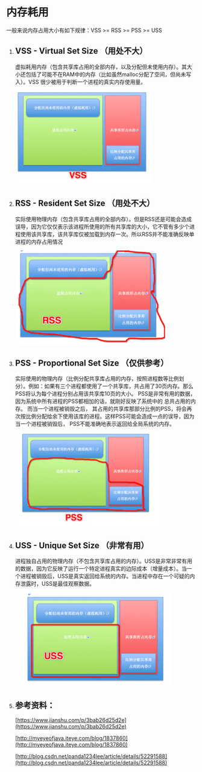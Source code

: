 # 内存耗用

一般来说内存占用大小有如下规律：VSS >= RSS >= PSS >= USS

1. ## VSS - Virtual Set Size （用处不大）

   虚拟耗用内存（包含共享库占用的全部内存，以及分配但未使用内存）。其大小还包括了可能不在RAM中的内存（比如虽然malloc分配了空间，但尚未写入）。VSS 很少被用于判断一个进程的真实内存使用量。

   ![img](./img/vss.png)

2. ## RSS - Resident Set Size （用处不大）

   实际使用物理内存（包含共享库占用的全部内存）。但是RSS还是可能会造成误导，因为它仅仅表示该进程所使用的所有共享库的大小，它不管有多少个进程使用该共享库，该共享库仅被加载到内存一次。所以RSS并不能准确反映单进程的内存占用情况

   ![img](./img/rss.png)

3. ## PSS - Proportional Set Size （仅供参考）

   实际使用的物理内存（比例分配共享库占用的内存，按照进程数等比例划分）。例如：如果有三个进程都使用了一个共享库，共占用了30页内存。那么PSS将认为每个进程分别占用该共享库10页的大小。 PSS是非常有用的数据，因为系统中所有进程的PSS都相加的话，就刚好反映了系统中的 总共占用的内存。 而当一个进程被销毁之后， 其占用的共享库那部分比例的PSS，将会再次按比例分配给余下使用该库的进程。这样PSS可能会造成一点的误导，因为当一个进程被销毁后， PSS不能准确地表示返回给全局系统的内存。

   ![img](./img/pss.png)

4. ## USS - Unique Set Size （非常有用）

   进程独自占用的物理内存（不包含共享库占用的内存）。USS是非常非常有用的数据，因为它反映了运行一个特定进程真实的边际成本（增量成本）。当一个进程被销毁后，USS是真实返回给系统的内存。当进程中存在一个可疑的内存泄露时，USS是最佳观察数据。

   ![img](./img/uss.png)

5. ## 参考资料：

   [https://www.jianshu.com/p/3bab26d25d2e](https://www.jianshu.com/p/3bab26d25d2e)

   [http://myeyeofjava.iteye.com/blog/1837860](http://myeyeofjava.iteye.com/blog/1837860)

   [http://blog.csdn.net/panda1234lee/article/details/52291588](http://blog.csdn.net/panda1234lee/article/details/52291588)

   